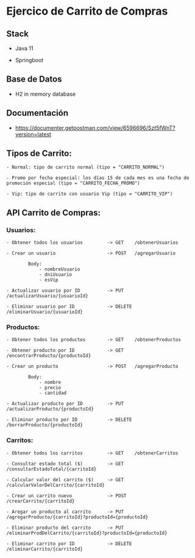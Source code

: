 # Ejercico de Carrito de Compras

## Stack

- Java 11

- Springboot

## Base de Datos

- H2 in memory database

## Documentación

- https://documenter.getpostman.com/view/6596696/Szt5fWnT?version=latest

## Tipos de Carrito:

    - Normal: tipo de carrito normal (tipo = "CARRITO_NORMAL")

    - Promo por fecha especial: los días 15 de cada mes es una fecha de promoción especial (tipo = "CARRITO_FECHA_PROMO")

    - Vip: tipo de carrito con usuario Vip (tipo = "CARRITO_VIP")

## API Carrito de Compras:

### Usuarios:

    - Obtener todos los usuarios         -> GET    /obtenerUsuarios

    - Crear un usuario                   -> POST   /agregarUsuario

            Body:
                - nombreUsuario
                - dniUsuario
                - esVip

    - Actualizar usuario por ID          -> PUT    /actualizarUsuario/{usuarioId}

    - Eliminar usuario por ID            -> DELETE /eliminarUsuario/{usuarioId}

### Productos:

    - Obtener todos los productos        -> GET    /obtenerProductos

    - Obtener producto por ID            -> GET    /encontrarProducto/{productoId}

    - Crear un producto                  -> POST   /agregarProducto

            Body:
                - nombre
                - precio
                - cantidad

    - Actualizar producto por ID         -> PUT    /actualizarProducto/{productoId}

    - Eliminar producto por ID           -> DELETE /borrarProducto/{productoId}

### Carritos:

    - Obtener todos los carritos         -> GET    /obtenerCarritos

    - Consultar estado total ($)         -> GET    /consultarEstadoTotal/{carritoId}

    - Calcular valor del carrito ($)     -> GET    /calcularValorDelCarrito/{carritoId}

    - Crear un carrito nuevo             -> POST   /crearCarrito/{carritoId}

    - Aregar un producto al carrito      -> PUT    /agregarProducto/{carritoId}?productoId={productoId}

    - Eliminar producto del carrito      -> PUT    /eliminarProdDelCarrito/{carritoId}?productoId={productoId}

    - Eliminar carrito por ID            -> DELETE /eliminarCarrito/{carritoId}
